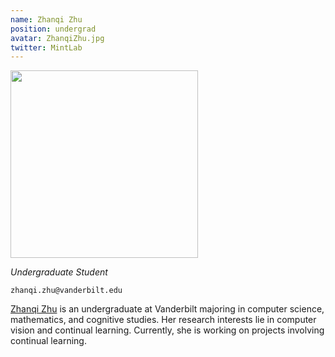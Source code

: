 ```yaml
---
name: Zhanqi Zhu
position: undergrad
avatar: ZhanqiZhu.jpg
twitter: MintLab
---
```


<img width="300" src="{{site.baseurl}}/images/people/{{page.avatar}}" data-action="zoom">

_Undergraduate Student_<br>

<i class="fa fa-envelope-o"></i> `zhanqi.zhu@vanderbilt.edu`

[Zhanqi Zhu](https://zhanqizhu.github.io/) is an undergraduate at Vanderbilt majoring in computer science, mathematics, and cognitive studies. Her research interests lie in computer vision and continual learning. Currently, she is working on projects involving continual learning.
